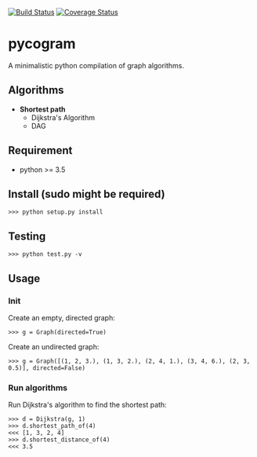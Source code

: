 [![Build Status](https://travis-ci.org/Jiaxigu/pycogram.svg?branch=master)](https://travis-ci.org/Jiaxigu/pycogram)
[![Coverage Status](https://coveralls.io/repos/github/Jiaxigu/pycogram/badge.svg?branch=master)](https://coveralls.io/github/Jiaxigu/pycogram?branch=master)

# pycogram
A minimalistic python compilation of graph algorithms.

## Algorithms

- __Shortest path__
	- Dijkstra's Algorithm
	- DAG

## Requirement

- python >= 3.5

## Install (sudo might be required)

	>>> python setup.py install

## Testing

	>>> python test.py -v

## Usage

### Init

Create an empty, directed graph:

	>>> g = Graph(directed=True)

Create an undirected graph:

	>>> g = Graph([(1, 2, 3.), (1, 3, 2.), (2, 4, 1.), (3, 4, 6.), (2, 3, 0.5)], directed=False)
	
### Run algorithms

Run Dijkstra's algorithm to find the shortest path:

	>>> d = Dijkstra(g, 1)
	>>> d.shortest_path_of(4)
	<<< [1, 3, 2, 4]
	>>> d.shortest_distance_of(4)
	<<< 3.5












